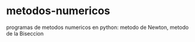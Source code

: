 # metodos-numericos
programas de metodos numericos en python: metodo de Newton, metodo de la Biseccion
